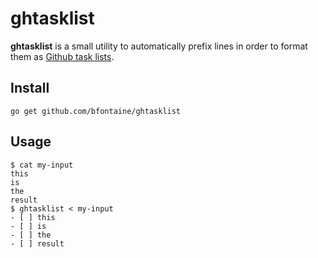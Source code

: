 # ghtasklist

**ghtasklist** is a small utility to automatically prefix lines in order to
format them as [Github task lists][1].

[1]: https://github.com/blog/1375%0A-task-lists-in-gfm-issues-pulls-comments

## Install

    go get github.com/bfontaine/ghtasklist

## Usage

    $ cat my-input
    this
    is
    the
    result
    $ ghtasklist < my-input
    - [ ] this
    - [ ] is
    - [ ] the
    - [ ] result
